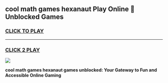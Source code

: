 
## cool math games hexanaut Play Online 👋 Unblocked Games
<h3>
<a href="https://news.freeplayer.one?title=cool_math_games_hexanaut&ref=17CMG">CLICK TO PLAY</a></h3>
<hr>

<h3>
<a href="https://news.freeplayer.one?title=cool_math_games_hexanaut&ref=17CMG">CLICK 2 PLAY</a>
  
</h3>

<a href="https://news.freeplayer.one?title=cool_math_games_hexanaut&ref=17CMG/"><img src="https://clearcache.store/games.png"></a>


**cool math games hexanaut games unblocked: Your Gateway to Fun and Accessible Online Gaming**
